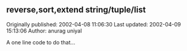 ## reverse,sort,extend  string/tuple/list 
Originally published: 2002-04-08 11:06:30 
Last updated: 2002-04-09 15:13:06 
Author: anurag uniyal 
 
A one line code to do that...